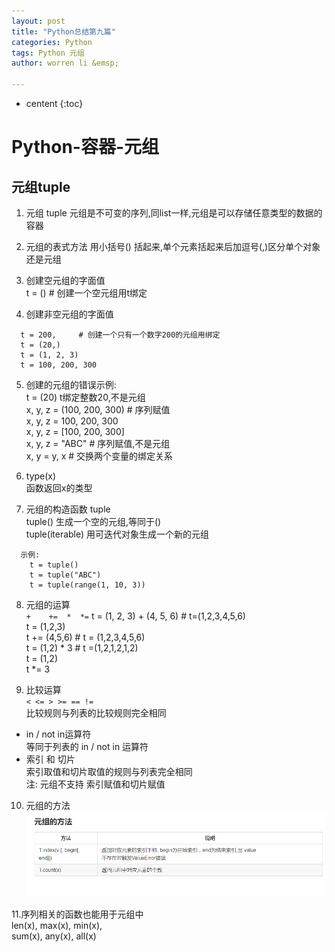```yaml
---
layout: post
title: "Python总结第九篇"
categories: Python
tags: Python 元组
author: worren li &emsp;

---
```


* centent
{:toc}

# Python-容器-元组
## 元组tuple
1. 元组 tuple
   元组是不可变的序列,同list一样,元组是可以存储任意类型的数据的容器  

2. 元组的表式方法
   用小括号() 括起来,单个元素括起来后加逗号(,)区分单个对象还是元组  

3. 创建空元组的字面值  
   t = ()    # 创建一个空元组用t绑定  

4. 创建非空元组的字面值  
```
  t = 200,     # 创建一个只有一个数字200的元组用绑定
  t = (20,)
  t = (1, 2, 3)
  t = 100, 200, 300
```

5. 创建的元组的错误示例:  
   t = (20)  t绑定整数20,不是元组   
   x, y, z = (100, 200, 300)  # 序列赋值  
   x, y, z = 100, 200, 300  
   x, y, z = [100, 200, 300]  
   x, y, z = "ABC"   # 序列赋值,不是元组  
   x, y = y, x  # 交换两个变量的绑定关系  

6. type(x)     
   函数返回x的类型    

7. 元组的构造函数 tuple  
   tuple()    生成一个空的元组,等同于()  
   tuple(iterable)  用可迭代对象生成一个新的元组  
```
  示例:
    t = tuple()
    t = tuple("ABC")
    t = tuple(range(1, 10, 3))  
```
8. 元组的运算  
`+    +=  *  *=`
   t = (1, 2, 3) + (4, 5, 6)  # t=(1,2,3,4,5,6)  
   t = (1,2,3)  
   t += (4,5,6)  # t = (1,2,3,4,5,6)  
   t = (1,2) * 3  # t =(1,2,1,2,1,2)  
   t = (1,2)  
   t *= 3  

9. 比较运算  
   `< <= > >= == !=`  
   比较规则与列表的比较规则完全相同    
* in / not in运算符  
   等同于列表的 in / not in 运算符  
* 索引 和 切片  
   索引取值和切片取值的规则与列表完全相同  
   注: 元组不支持 索引赋值和切片赋值  

10. 元组的方法  
![5](..\img\5.png)

11.序列相关的函数也能用于元组中  
   len(x), max(x), min(x),  
   sum(x), any(x), all(x)  
